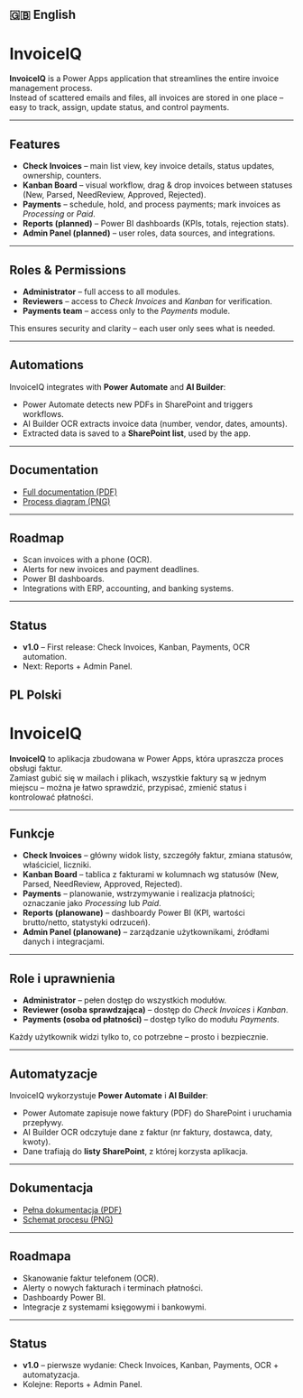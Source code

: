 ## 🇬🇧 English
# InvoiceIQ

**InvoiceIQ** is a Power Apps application that streamlines the entire invoice management process.  
Instead of scattered emails and files, all invoices are stored in one place – easy to track, assign, update status, and control payments.

---

## Features

- **Check Invoices** – main list view, key invoice details, status updates, ownership, counters.
- **Kanban Board** – visual workflow, drag & drop invoices between statuses (New, Parsed, NeedReview, Approved, Rejected).
- **Payments** – schedule, hold, and process payments; mark invoices as *Processing* or *Paid*.
- **Reports (planned)** – Power BI dashboards (KPIs, totals, rejection stats).
- **Admin Panel (planned)** – user roles, data sources, and integrations.

---

## Roles & Permissions

- **Administrator** – full access to all modules.  
- **Reviewers** – access to *Check Invoices* and *Kanban* for verification.  
- **Payments team** – access only to the *Payments* module.  

This ensures security and clarity – each user only sees what is needed.

---

## Automations

InvoiceIQ integrates with **Power Automate** and **AI Builder**:  
- Power Automate detects new PDFs in SharePoint and triggers workflows.  
- AI Builder OCR extracts invoice data (number, vendor, dates, amounts).  
- Extracted data is saved to a **SharePoint list**, used by the app.  

---

## Documentation

- [Full documentation (PDF)](./docs/InvoiceIQ_Documentation_EN.pdf)  
- [Process diagram (PNG)](./assets/diagram.png)  

---

## Roadmap

- Scan invoices with a phone (OCR).  
- Alerts for new invoices and payment deadlines.  
- Power BI dashboards.  
- Integrations with ERP, accounting, and banking systems.  

---

## Status

- **v1.0** – First release: Check Invoices, Kanban, Payments, OCR automation.  
- Next: Reports + Admin Panel.  

## PL Polski

# InvoiceIQ

**InvoiceIQ** to aplikacja zbudowana w Power Apps, która upraszcza proces obsługi faktur.  
Zamiast gubić się w mailach i plikach, wszystkie faktury są w jednym miejscu – można je łatwo sprawdzić, przypisać, zmienić status i kontrolować płatności.

---

## Funkcje

- **Check Invoices** – główny widok listy, szczegóły faktur, zmiana statusów, właściciel, liczniki.  
- **Kanban Board** – tablica z fakturami w kolumnach wg statusów (New, Parsed, NeedReview, Approved, Rejected).  
- **Payments** – planowanie, wstrzymywanie i realizacja płatności; oznaczanie jako *Processing* lub *Paid*.  
- **Reports (planowane)** – dashboardy Power BI (KPI, wartości brutto/netto, statystyki odrzuceń).  
- **Admin Panel (planowane)** – zarządzanie użytkownikami, źródłami danych i integracjami.  

---

## Role i uprawnienia

- **Administrator** – pełen dostęp do wszystkich modułów.  
- **Reviewer (osoba sprawdzająca)** – dostęp do *Check Invoices* i *Kanban*.  
- **Payments (osoba od płatności)** – dostęp tylko do modułu *Payments*.  

Każdy użytkownik widzi tylko to, co potrzebne – prosto i bezpiecznie.

---

## Automatyzacje

InvoiceIQ wykorzystuje **Power Automate** i **AI Builder**:  
- Power Automate zapisuje nowe faktury (PDF) do SharePoint i uruchamia przepływy.  
- AI Builder OCR odczytuje dane z faktur (nr faktury, dostawca, daty, kwoty).  
- Dane trafiają do **listy SharePoint**, z której korzysta aplikacja.  

---

## Dokumentacja

- [Pełna dokumentacja (PDF)](./docs/InvoiceIQ_Dokumentacja_PL.pdf)  
- [Schemat procesu (PNG)](./assets/diagram.png)  

---

## Roadmapa

- Skanowanie faktur telefonem (OCR).  
- Alerty o nowych fakturach i terminach płatności.  
- Dashboardy Power BI.  
- Integracje z systemami księgowymi i bankowymi.  

---

## Status

- **v1.0** – pierwsze wydanie: Check Invoices, Kanban, Payments, OCR + automatyzacja.  
- Kolejne: Reports + Admin Panel.  
